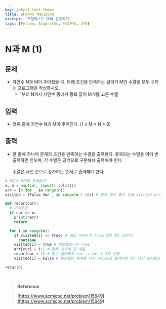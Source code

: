 ```yaml
---
key: jekyll-text-theme
title: DFS숙제 백준15649
excerpt: '코딩테스트 대비 공부하기'
tags: [Python, Algorithm, 자료구조, 코테]
---
```


# N과 M (1)

## 문제

- 자연수 N과 M이 주어졌을 때, 아래 조건을 만족하는 길이가 M인 수열을 모두 구하는 프로그램을 작성하시오.
  - 1부터 N까지 자연수 중에서 중복 없이 M개를 고른 수열

## 입력

- 첫째 줄에 자연수 N과 M이 주어진다. (1 ≤ M ≤ N ≤ 8)

## 출력

- 한 줄에 하나씩 문제의 조건을 만족하는 수열을 출력한다. 중복되는 수열을 여러 번 출력하면 안되며, 각 수열은 공백으로 구분해서 출력해야 한다. <br/><br/>수열은 사전 순으로 증가하는 순서로 출력해야 한다.

```python
# M진수 N자리 중복없이!
m, n = map(int, input().split())
arr = [0 for _ in range(n)]
visited = [False for _ in range(m + 10)] # 중복 없이 뽑기 위해 visited array 활용

def recur(cur):
  # 기저조건
  if cur == n:
    print(*arr)
    return

  for i in range(m):
    if visited[i] == True: # 해당 자리수가 True(방문 완) 넘어가!
      continue
    visited[i] = True # 방문했으니까 True
    arr[cur] = i+1 # 현재 위치에 값 채움
    recur(cur + 1) # 함수 불러와서 cur -> cur + 1로 이동
    visited[i] = False # 방문했던 위치를 다시 False로 돌려야함 왜? 다시 숫자들의 조합을 따져야 해서

recur(0)
```

<br/>

> **Reference** 
>
> [https://www.acmicpc.net/problem/15649](https://www.acmicpc.net/problem/15649)

